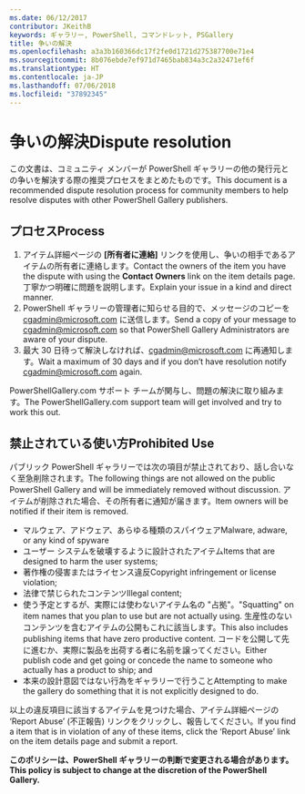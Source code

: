 ```yaml
---
ms.date: 06/12/2017
contributor: JKeithB
keywords: ギャラリー, PowerShell, コマンドレット, PSGallery
title: 争いの解決
ms.openlocfilehash: a3a3b160366dc17f2fe0d1721d275387700e71e4
ms.sourcegitcommit: 8b076ebde7ef971d7465bab834a3c2a32471ef6f
ms.translationtype: HT
ms.contentlocale: ja-JP
ms.lasthandoff: 07/06/2018
ms.locfileid: "37892345"
---
```

# <a name="dispute-resolution"></a><span data-ttu-id="6abee-103">争いの解決</span><span class="sxs-lookup"><span data-stu-id="6abee-103">Dispute resolution</span></span>

<span data-ttu-id="6abee-104">この文書は、コミュニティ メンバーが PowerShell ギャラリーの他の発行元との争いを解決する際の推奨プロセスをまとめたものです。</span><span class="sxs-lookup"><span data-stu-id="6abee-104">This document is a recommended dispute resolution process for community members to help resolve disputes with other PowerShell Gallery publishers.</span></span>

## <a name="process"></a><span data-ttu-id="6abee-105">プロセス</span><span class="sxs-lookup"><span data-stu-id="6abee-105">Process</span></span>

1. <span data-ttu-id="6abee-106">アイテム詳細ページの **[所有者に連絡]** リンクを使用し、争いの相手であるアイテムの所有者に連絡します。</span><span class="sxs-lookup"><span data-stu-id="6abee-106">Contact the owners of the item you have the dispute with using the **Contact Owners** link on the item details page.</span></span>
   <span data-ttu-id="6abee-107">丁寧かつ明確に問題を説明します。</span><span class="sxs-lookup"><span data-stu-id="6abee-107">Explain your issue in a kind and direct manner.</span></span>
2. <span data-ttu-id="6abee-108">PowerShell ギャラリーの管理者に知らせる目的で、メッセージのコピーを [cgadmin@microsoft.com](mailto:cgadmin@microsoft.com) に送信します。</span><span class="sxs-lookup"><span data-stu-id="6abee-108">Send a copy of your message to [cgadmin@microsoft.com](mailto:cgadmin@microsoft.com) so that PowerShell Gallery Administrators are aware of your dispute.</span></span>
3. <span data-ttu-id="6abee-109">最大 30 日待って解決しなければ、[cgadmin@microsoft.com](mailto:cgadmin@microsoft.com) に再通知します。</span><span class="sxs-lookup"><span data-stu-id="6abee-109">Wait a maximum of 30 days and if you don’t have resolution notify [cgadmin@microsoft.com](mailto:cgadmin@microsoft.com) again.</span></span>

<span data-ttu-id="6abee-110">PowerShellGallery.com サポート チームが関与し、問題の解決に取り組みます。</span><span class="sxs-lookup"><span data-stu-id="6abee-110">The PowerShellGallery.com support team will get involved and try to work this out.</span></span>

## <a name="prohibited-use"></a><span data-ttu-id="6abee-111">禁止されている使い方</span><span class="sxs-lookup"><span data-stu-id="6abee-111">Prohibited Use</span></span>

<span data-ttu-id="6abee-112">パブリック PowerShell ギャラリーでは次の項目が禁止されており、話し合いなく至急削除されます。</span><span class="sxs-lookup"><span data-stu-id="6abee-112">The following things are not allowed on the public PowerShell Gallery and will be immediately removed without discussion.</span></span>  <span data-ttu-id="6abee-113">アイテムが削除された場合、その所有者に通知が届きます。</span><span class="sxs-lookup"><span data-stu-id="6abee-113">Item owners will be notified if their item is removed.</span></span>

- <span data-ttu-id="6abee-114">マルウェア、アドウェア、あらゆる種類のスパイウェア</span><span class="sxs-lookup"><span data-stu-id="6abee-114">Malware, adware, or any kind of spyware</span></span>
- <span data-ttu-id="6abee-115">ユーザー システムを破壊するように設計されたアイテム</span><span class="sxs-lookup"><span data-stu-id="6abee-115">Items that are designed to harm the user systems;</span></span>
- <span data-ttu-id="6abee-116">著作権の侵害またはライセンス違反</span><span class="sxs-lookup"><span data-stu-id="6abee-116">Copyright infringement or license violation;</span></span>
- <span data-ttu-id="6abee-117">法律で禁じられたコンテンツ</span><span class="sxs-lookup"><span data-stu-id="6abee-117">Illegal content;</span></span>
- <span data-ttu-id="6abee-118">使う予定とするが、実際には使わないアイテム名の "占拠"。</span><span class="sxs-lookup"><span data-stu-id="6abee-118">"Squatting" on item names that you plan to use but are not actually using.</span></span> <span data-ttu-id="6abee-119">生産性のないコンテンツを含むアイテムの公開もこれに該当します。</span><span class="sxs-lookup"><span data-stu-id="6abee-119">This also includes publishing items that have zero productive content.</span></span>
  <span data-ttu-id="6abee-120">コードを公開して先に進むか、実際に製品を出荷する者に名前を譲ってください。</span><span class="sxs-lookup"><span data-stu-id="6abee-120">Either publish code and get going or concede the name to someone who actually has a product to ship; and</span></span>
- <span data-ttu-id="6abee-121">本来の設計意図ではない行為をギャラリーで行うこと</span><span class="sxs-lookup"><span data-stu-id="6abee-121">Attempting to make the gallery do something that it is not explicitly designed to do.</span></span>

<span data-ttu-id="6abee-122">以上の違反項目に該当するアイテムを見つけた場合、アイテム詳細ページの ‘Report Abuse’ (不正報告) リンクをクリックし、報告してください。</span><span class="sxs-lookup"><span data-stu-id="6abee-122">If you find a item that is in violation of any of these items, click the ‘Report Abuse’ link on the item details page and submit a report.</span></span>

<span data-ttu-id="6abee-123">**このポリシーは、PowerShell ギャラリーの判断で変更される場合があります。**</span><span class="sxs-lookup"><span data-stu-id="6abee-123">**This policy is subject to change at the discretion of the PowerShell Gallery.**</span></span>